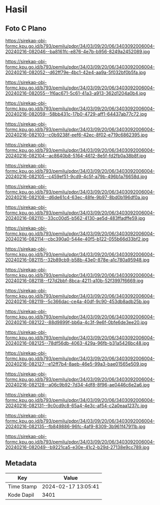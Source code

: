 # Hasil

## Foto C Plano

https://sirekap-obj-formc.kpu.go.id/b793/pemilu/pdpr/34/03/09/20/06/3403092006004-20240216-082046--ba8161fc-e876-4e7b-b956-8249a2452089.jpg

https://sirekap-obj-formc.kpu.go.id/b793/pemilu/pdpr/34/03/09/20/06/3403092006004-20240216-082052--d62ff79e-4bc1-42e4-aa9a-5f032bf0b5fa.jpg

https://sirekap-obj-formc.kpu.go.id/b793/pemilu/pdpr/34/03/09/20/06/3403092006004-20240216-082055--1f6ac671-5c61-41a3-a913-362d1204a0b4.jpg

https://sirekap-obj-formc.kpu.go.id/b793/pemilu/pdpr/34/03/09/20/06/3403092006004-20240216-082059--58bb431c-17b0-4729-aff1-64437ab77c72.jpg

https://sirekap-obj-formc.kpu.go.id/b793/pemilu/pdpr/34/03/09/20/06/3403092006004-20240216-082103--c0b9238f-eef6-42ec-8f02-e719c6862395.jpg

https://sirekap-obj-formc.kpu.go.id/b793/pemilu/pdpr/34/03/09/20/06/3403092006004-20240216-082104--ac8640b8-5164-4612-8e5f-fd2fb0a38b8f.jpg

https://sirekap-obj-formc.kpu.go.id/b793/pemilu/pdpr/34/03/09/20/06/3403092006004-20240216-082105--c459ef51-9cd9-4c5f-a79b-496b1a76658d.jpg

https://sirekap-obj-formc.kpu.go.id/b793/pemilu/pdpr/34/03/09/20/06/3403092006004-20240216-082108--d6de61c4-63ec-48fe-9b97-8bd0b196df0a.jpg

https://sirekap-obj-formc.kpu.go.id/b793/pemilu/pdpr/34/03/09/20/06/3403092006004-20240216-082110--33cc00d5-b562-4130-ae5d-483ffadffe59.jpg

https://sirekap-obj-formc.kpu.go.id/b793/pemilu/pdpr/34/03/09/20/06/3403092006004-20240216-082114--cbc390a0-544e-40f5-b122-055b66d33bf2.jpg

https://sirekap-obj-formc.kpu.go.id/b793/pemilu/pdpr/34/03/09/20/06/3403092006004-20240216-082115--32b89cb9-b58b-43e0-878e-a1c780a95948.jpg

https://sirekap-obj-formc.kpu.go.id/b793/pemilu/pdpr/34/03/09/20/06/3403092006004-20240216-082118--f27d2bbf-8bca-4211-a10b-52f3997f6669.jpg

https://sirekap-obj-formc.kpu.go.id/b793/pemilu/pdpr/34/03/09/20/06/3403092006004-20240216-082119--5c366dac-ce4a-40df-9c90-453db8adb25b.jpg

https://sirekap-obj-formc.kpu.go.id/b793/pemilu/pdpr/34/03/09/20/06/3403092006004-20240216-082122--88d9899f-bb6a-4c3f-9e6f-0bfe6de3ee20.jpg

https://sirekap-obj-formc.kpu.go.id/b793/pemilu/pdpr/34/03/09/20/06/3403092006004-20240216-082125--78df56db-4063-429a-96fb-b31a5426bc48.jpg

https://sirekap-obj-formc.kpu.go.id/b793/pemilu/pdpr/34/03/09/20/06/3403092006004-20240216-082127--e12ff7b4-8aeb-46e5-99a3-bae01565e509.jpg

https://sirekap-obj-formc.kpu.go.id/b793/pemilu/pdpr/34/03/09/20/06/3403092006004-20240216-082128--a06c9b92-7d34-4df8-8f96-ae0446c6e2a6.jpg

https://sirekap-obj-formc.kpu.go.id/b793/pemilu/pdpr/34/03/09/20/06/3403092006004-20240216-082131--9c0cd9c8-65a4-4e3c-af54-c2a0eaa1237c.jpg

https://sirekap-obj-formc.kpu.go.id/b793/pemilu/pdpr/34/03/09/20/06/3403092006004-20240216-082135--fb849886-96fc-4af9-8309-3b961f47911b.jpg

https://sirekap-obj-formc.kpu.go.id/b793/pemilu/pdpr/34/03/09/20/06/3403092006004-20240216-082049--b9221ca5-e30e-41c2-b29d-27138e9cc789.jpg


## Metadata

| Key        | Value               |
| ---------- | ------------------- |
| Time Stamp | 2024-02-17 13:05:41 |
| Kode Dapil | 3401                |



